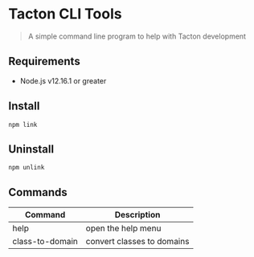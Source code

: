 # Tacton CLI Tools
> A simple command line program to help with Tacton development

## Requirements
- Node.js v12.16.1 or greater

## Install
```shell
npm link
```

## Uninstall
```shell
npm unlink
```

## Commands
| Command         | Description                |
| --------------- | -------------------------- |
| help            | open the help menu         |
| class-to-domain | convert classes to domains |